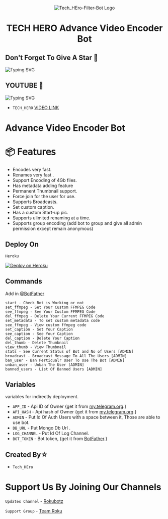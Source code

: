 <p align="center">
  <img src="https://graph.org/file/7b5b64db21e515395aeb3.jpg" alt="Tech_HEro-Filter-Bot Logo">
</p>
<h1 align="center">
  TECH HERO Advance Video Encoder Bot
</h1>

## Don't Forget To Give A Star 🌟

![Typing SVG](https://readme-typing-svg.herokuapp.com/?lines=Welcome+To+TECH+HERO+Advance+Video+Encoder+Bot!)
</p>

## YOUTUBE 🌟 
</h1>

![Typing SVG](https://readme-typing-svg.herokuapp.com/?lines=FOR+HELP+WATCH+YOUTUBE+VIDEO!)
</p>

- `TECH_HERO` [VIDEO LINK](https://www.youtube.com/channel/UC1YurCQcZMnWRnhTv-G8aDw) 

# Advance Video Encoder Bot


# 📦 𝖥𝖾𝖺𝗍𝗎𝗋𝖾𝗌

 - Encodes very fast.
 - Renames very fast .
 - Support Encoding of 4Gb files.
 - Has metadata adding feature 
 - Permanent Thumbnail support.
 - Force join for the user for use.
 - Supports Broadcasts.
 - Set custom caption.
 - Has a custom Start-up pic.
 - Supports ulimited renaming at a time.
 - Supports group encoding (add bot to group and give all admin permission except remain anonymous)

## Deploy On

`Heroku`

[![Deploy on Heroku](https://www.herokucdn.com/deploy/button.svg)](https://heroku.com/deploy?template=https://github.com/MysteryDemon/TGVid-Comp/)


## Commands
Add in [@BotFather](https://t.me/BotFather)

    start - Check Bot is Working or not
    set_ffmpeg - Set Your Custom FFMPEG Code
    see_ffmpeg - See Your Custom FFMPEG Code
    del_ffmpeg - Delete Your Current FFMPEG Code
    set_metadata - To set custom metadata code
    see_ffmpeg - View custom ffmpeg code
    set_caption - Set Your Caption
    see_caption - See Your Caption
    del_caption - Delete Your Caption
    del_thumb - Delete Thumbnail
    view_thumb - View Thumbnail
    stats - See Current Status of Bot and No of Users [ADMIN]
    broadcast - Broadcast Message To All The Users [ADMIN]
    ban_user - Ban Perticualr User To Use The Bot [ADMIN]
    unban_user - Unban The User [ADMIN]
    banned_users - List Of Banned Users [ADMIN]

 
## Variables 

variables for indirectly deployment.

- `APP_ID` - Api ID of Owner {get it from [my.telegram.org](my.telegram.org).}
- `API_HASH` - Api hash of Owner {get it from [my.telegram.org](my.telegram.org).}
- `ADMIN` - Put Id Of Auth Users with a space between it, Those are able to use bot.
- `DB_URL` - Put Mongo Db Url .
- `LOG_CHANNEL` - Put Id Of Log Channel.
- `BOT_TOKEN` - Bot token, {get it from [BotFather](t.me/BotFather).}

## Created By☆
- `Tech_HEro` 


# Support Us By Joining Our Channels

`Updates Channel` - [Rokubotz](https://t.me/+6LwHBLWZc3IyMTU1)

`Support Group` - [Team Roku](https://t.me/+6LwHBLWZc3IyMTU1)
